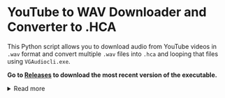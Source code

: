 
# YouTube to WAV Downloader and Converter to .HCA

This Python script allows you to download audio from YouTube videos in `.wav` format and convert multiple `.wav` files into `.hca` and looping that files using `VGAudiocli.exe`. 

**Go to [Releases](https://github.com/akhos09/wavtohactool/releases) to download the most recent version of the executable.**

<details>
<summary>Read more</summary>
   
## Table of Contents
- [Dependencies](#dependencies)
- [Installation](#installation)
- [Usage](#usage)
- [License](#license)

## Dependencies

This script requires the following libraries and tools:

1. **yt-dlp**: A command-line program to download videos from YouTube and other sites.
2. **ffmpeg**: A multimedia framework for handling video, audio, and other multimedia files and streams, does all the proccess of downloading the `.wav` file of the URL from YouTube.
3. **SciPy**: For reading `.wav` files and the metadata of them.
4. **Tkinter**: For the file dialog to select `.wav` files.
5. **VGAudioCLI**: An executable which utility is to convert selected `.wav` files to `.hac`.
6. **(Optional) PyTube**: Library that is required for the URL extractor tool.
### Install Required Libraries

You can install the necessary Python libraries using `pip`. Run the following command:

```
pip install yt-dlp scipy
```

### Install FFmpeg
1. Download the .exe from [FFmpeg's official site](https://ffmpeg.org/download.html). or [FFmpeg's repository](https://github.com/BtbN/FFmpeg-Builds/releases) (Personally I prefer the repository). 
2. Extract the downloaded ZIP file to the directory where the script is located at.

## Installation

1. Clone this repository:

   ```
   git clone https://github.com/akhos09/wavtohac.git
   cd WavToHac
   ```

2. Ensure that all dependencies are installed as outlined above.

3. Place `ffmpeg.exe` in the same directory as this script or specify the correct path in the code.

## Usage

1. **Run the script**:

   Open a terminal or command prompt and navigate to the directory containing the script. Run the following command:

   ```
   python wavtohac.py
   ```

2. **Import the .txt file**

   Write down an `.txt` file (https://url,name,name.hca), to import the URL of the song from YouTube you want to download, the name of the `.wav` file, and the converted `.hca` file name.
   For example:

   ```
   https://www.youtube.com/watch?v=ixZDTiXiHsc,song1,hca1.hca
   https://www.youtube.com/watch?v=gqbQuypKCCU,song,hca2.hca
   ```

## Troubleshooting

- Ensure that `ffmpeg` is in the same directory as the script.
- Make sure `yt-dlp` is updated to the latest version for compatibility.
- If any errors occur while executing the commands, check the output for error messages for troubleshooting.
- If the script is not executed where the script is located at, it will not recognise the .exe of VGAudioCLI, so just make sure you are in the directory of the script and the VGAudioCLI.exe.

## License

See the [LICENSE](LICENSE) file for details.
